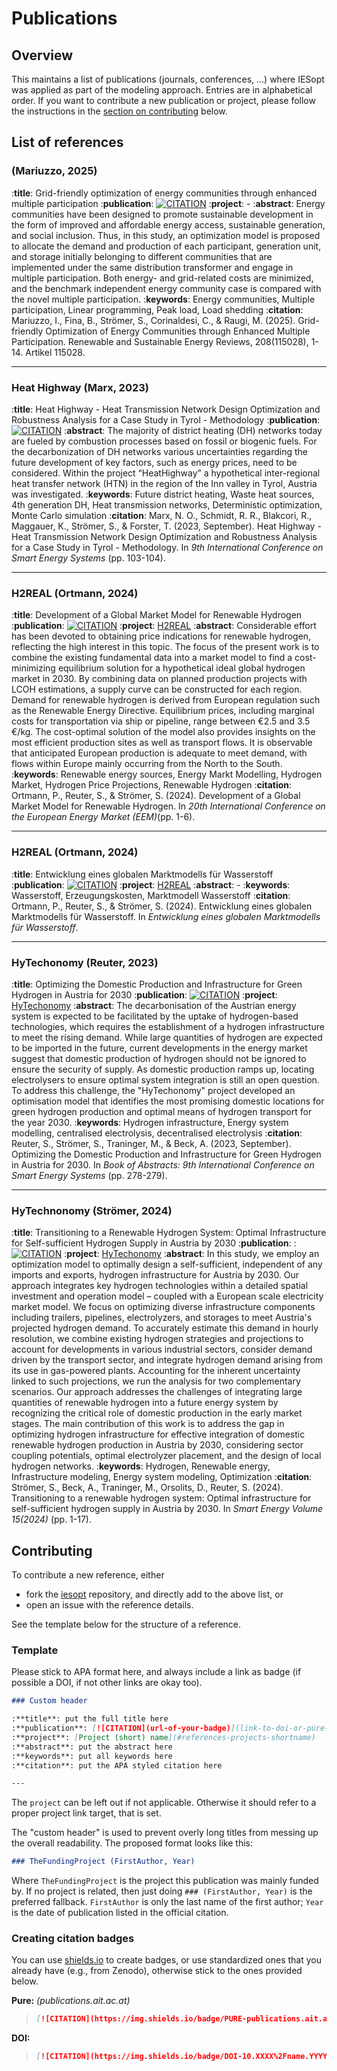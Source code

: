 # Publications

## Overview

This maintains a list of publications (journals, conferences, ...) where IESopt was applied as part of the modeling
approach. Entries are in alphabetical order. If you want to contribute a new publication or project, please follow the
instructions in the [section on contributing](#contributing) below.

## List of references

### (Mariuzzo, 2025)

:**title**: Grid-friendly optimization of energy communities through enhanced multiple participation
:**publication**: [![CITATION](https://img.shields.io/badge/PURE-publications.ait.ac.at-blue?style=social)]([https://publications.ait.ac.at/de/publications/grid-friendly-optimization-of-energy-communities-through-enhanced/fingerprints/?sortBy=alphabetically)
:**project**: -
:**abstract**: Energy communities have been designed to promote sustainable development in the form of improved and affordable energy access, sustainable generation, and social inclusion. Thus, in this study, an optimization model is proposed to allocate the demand and production of each participant, generation unit, and storage initially belonging to different communities that are implemented under the same distribution transformer and engage in multiple participation. Both energy- and grid-related costs are minimized, and the benchmark independent energy community case is compared with the novel multiple participation.
:**keywords**: Energy communities, Multiple participation, Linear programming, Peak load, Load shedding
:**citation**: Mariuzzo, I., Fina, B., Strömer, S., Corinaldesi, C., & Raugi, M. (2025). Grid-friendly Optimization of Energy Communities through Enhanced Multiple Participation. Renewable and Sustainable Energy Reviews, 208(115028), 1-14. Artikel 115028.

---

### Heat Highway (Marx, 2023)

:**title**: Heat Highway - Heat Transmission Network Design Optimization and Robustness Analysis for a Case Study in Tyrol - Methodology
:**publication**: [![CITATION](https://img.shields.io/badge/PURE-publications.ait.ac.at-blue?style=social)](https://publications.ait.ac.at/en/publications/heat-highway-heat-transmission-network-design-optimization-and-ro)
:**abstract**: The majority of district heating (DH) networks today are fueled by combustion processes based on fossil or biogenic fuels. For the decarbonization of DH networks various uncertainties regarding the future development of key factors, such as energy prices, need to be considered. Within the project “HeatHighway” a hypothetical inter-regional heat transfer network (HTN) in the region of the Inn valley in Tyrol, Austria was investigated.
:**keywords**: Future district heating, Waste heat sources, 4th generation DH, Heat transmission networks, Deterministic optimization, Monte Carlo simulation
:**citation**: Marx, N. O., Schmidt, R. R., Blakcori, R., Maggauer, K., Strömer, S., & Forster, T. (2023, September). Heat Highway - Heat Transmission Network Design Optimization and Robustness Analysis for a Case Study in Tyrol - Methodology. In _9th International Conference on Smart Energy Systems_ (pp. 103-104).

---

### H2REAL (Ortmann, 2024)

:**title**: Development of a Global Market Model for Renewable Hydrogen
:**publication**: [![CITATION](https://img.shields.io/badge/PURE-publications.ait.ac.at-blue?style=social)](https://publications.ait.ac.at/en/publications/development-of-a-global-market-model-for-renewable-hydrogen)
:**project**: [H2REAL](#references-projects-h2real)
:**abstract**: Considerable effort has been devoted to obtaining price indications for renewable hydrogen, reflecting the high interest in this topic. The focus of the present work is to combine the existing fundamental data into a market model to find a cost-minimizing equilibrium solution for a hypothetical ideal global hydrogen market in 2030. By combining data on planned production projects with LCOH estimations, a supply curve can be constructed for each region. Demand for renewable hydrogen is derived from European regulation such as the Renewable Energy Directive. Equilibrium prices, including marginal costs for transportation via ship or pipeline, range between €2.5 and 3.5 €/kg. The cost-optimal solution of the model also provides insights on the most efficient production sites as well as transport flows. It is observable that anticipated European production is adequate to meet demand, with flows within Europe mainly occurring from the North to the South.
:**keywords**: Renewable energy sources, Energy Markt Modelling, Hydrogen Market, Hydrogen Price Projections, Renewable Hydrogen
:**citation**: Ortmann, P., Reuter, S., & Strömer, S. (2024). Development of a Global Market Model for Renewable Hydrogen. In _20th International Conference on the European Energy Market (EEM)_(pp. 1-6).

---

### H2REAL (Ortmann, 2024)

:**title**: Entwicklung eines globalen Marktmodells für Wasserstoff
:**publication**: [![CITATION](https://img.shields.io/badge/PURE-publications.ait.ac.at-blue?style=social)](https://publications.ait.ac.at/de/publications/entwicklung-eines-globalen-marktmodells-f%C3%BCr-wasserstoff)
:**project**: [H2REAL](#references-projects-h2real)
:**abstract**: -
:**keywords**: Wasserstoff, Erzeugungskosten, Marktmodell Wasserstoff
:**citation**: Ortmann, P., Reuter, S., & Strömer, S. (2024). Entwicklung eines globalen Marktmodells für Wasserstoff. In _Entwicklung eines globalen Marktmodells für Wasserstoff_.

---

### HyTechonomy (Reuter, 2023)

:**title**: Optimizing the Domestic Production and Infrastructure for Green Hydrogen in Austria for 2030
:**publication**: [![CITATION](https://img.shields.io/badge/PURE-publications.ait.ac.at-blue?style=social)](https://publications.ait.ac.at/en/publications/optimizing-the-domestic-production-and-infrastructure-for-green-h)
:**project**: [HyTechonomy](#references-projects-hytechonomy)
:**abstract**: The decarbonisation of the Austrian energy system is expected to be facilitated by the uptake of hydrogen-based technologies, which requires the establishment of a hydrogen infrastructure to meet the rising demand. While large quantities of hydrogen are expected to be imported in the future, current developments in the energy market suggest that domestic production of hydrogen should not be ignored to ensure the security of supply. As domestic production ramps up, locating electrolysers to ensure optimal system integration is still an open question. To address this challenge, the "HyTechonomy" project developed an optimisation model that identifies the most promising domestic locations for green hydrogen production and optimal means of hydrogen transport for the year 2030.
:**keywords**: Hydrogen infrastructure, Energy system modelling, centralised electrolysis, decentralised electrolysis
:**citation**: Reuter, S., Strömer, S., Traninger, M., & Beck, A. (2023, September). Optimizing the Domestic Production and Infrastructure for Green Hydrogen in Austria for 2030. In _Book of Abstracts: 9th International Conference on Smart Energy Systems_ (pp. 278-279).

---

### HyTechnonomy (Strömer, 2024)

:**title**: Transitioning to a Renewable Hydrogen System: Optimal Infrastructure for Self-sufficient Hydrogen Supply in Austria by 2030
:**publication**: : [![CITATION](https://img.shields.io/badge/DOI-10.1016%2Fj.segy.2024.100151-none?style=social)](https://doi.org/10.1016/j.segy.2024.100151)
:**project**: [HyTechonomy](#references-projects-hytechonomy)
:**abstract**: In this study, we employ an optimization model to optimally design a self-sufficient, independent of any imports and exports, hydrogen infrastructure for Austria by 2030. Our approach integrates key hydrogen technologies within a detailed spatial investment and operation model – coupled with a European scale electricity market model. We focus on optimizing diverse infrastructure components including trailers, pipelines, electrolyzers, and storages to meet Austria's projected hydrogen demand. To accurately estimate this demand in hourly resolution, we combine existing hydrogen strategies and projections to account for developments in various industrial sectors, consider demand driven by the transport sector, and integrate hydrogen demand arising from its use in gas-powered plants. Accounting for the inherent uncertainty linked to such projections, we run the analysis for two complementary scenarios. Our approach addresses the challenges of integrating large quantities of renewable hydrogen into a future energy system by recognizing the critical role of domestic production in the early market stages. The main contribution of this work is to address the gap in optimizing hydrogen infrastructure for effective integration of domestic renewable hydrogen production in Austria by 2030, considering sector coupling potentials, optimal electrolyzer placement, and the design of local hydrogen networks.
:**keywords**: Hydrogen, Renewable energy, Infrastructure modeling, Energy system modeling, Optimization
:**citation**: Strömer, S., Beck, A., Traninger, M., Orsolits, D., Reuter, S. (2024). Transitioning to a renewable hydrogen system: Optimal infrastructure for self-sufficient hydrogen supply in Austria by 2030. In _Smart Energy Volume 15(2024)_ (pp. 1-17).

## Contributing

To contribute a new reference, either

- fork the [iesopt](https://github.com/ait-energy/iesopt) repository, and directly add to the above list, or
- open an issue with the reference details.

See the template below for the structure of a reference.

### Template

Please stick to APA format here, and always include a link as badge (if possible a DOI, if not other links are okay
too).

`````markdown
### Custom header

:**title**: put the full title here
:**publication**: [![CITATION](url-of-your-badge)](link-to-doi-or-pure-or-other)
:**project**: [Project (short) name](#references-projects-shortname)
:**abstract**: put the abstract here
:**keywords**: put all keywords here
:**citation**: put the APA styled citation here

---
`````

The `project` can be left out if not applicable. Otherwise it should refer to a proper project link target, that is set.

The "custom header" is used to prevent overly long titles from messing up the overall readability. The proposed format looks like this:

```markdown
### TheFundingProject (FirstAuthor, Year)
```

Where `TheFundingProject` is the project this publication was mainly funded by. If no project is related, then just doing `### (FirstAuthor, Year)` is the preferred fallback. `FirstAuthor` is only the last name of the first author; `Year` is the date of publication listed in the official citation.

### Creating citation badges

You can use [shields.io](https://shields.io/badges) to create badges, or use standardized ones that you already have
(e.g., from Zenodo), otherwise stick to the ones provided below.

**Pure:** _(publications.ait.ac.at)_

> ```markdown
> [![CITATION](https://img.shields.io/badge/PURE-publications.ait.ac.at-none?style=social)](ADDYOURLINKHERE)
> ```

**DOI:**

> ```markdown
> [![CITATION](https://img.shields.io/badge/DOI-10.XXXX%2Fname.YYYY.ZZZZZZ-none?style=social)](https://doi.org/10.XXXX/name.YYYY.ZZZZZZ)
> ```
